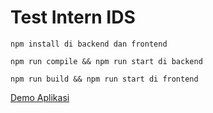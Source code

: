 # Test Intern IDS
```
npm install di backend dan frontend
```

```
npm run compile && npm run start di backend
```

```
npm run build && npm run start di frontend
```

[Demo Aplikasi](https://www.youtube.com/watch?v=H5dhx7nnzL4&ab_channel=FabianHabilRamdhan)
